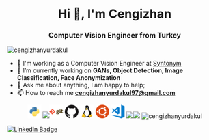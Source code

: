 <h1 align="center">Hi 👋, I'm Cengizhan</h1>
<h3 align="center">Computer Vision Engineer from Turkey</h3>
<p align="left"> <img src="https://komarev.com/ghpvc/?username=cengizhanyurdakul" alt="cengizhanyurdakul" /> </p>


- 💼 I'm working as a Computer Vision Engineer at [Syntonym](https://syntonym.com/)
- 🔭 I’m currently working on **GANs, Object Detection, Image Classification, Face Anonymization**
- 💬 Ask me about anything, I am happy to help;
- 📫 How to reach me **cengizhanyurdakul97@gmail.com**



</p><p align="center">
<img src="https://raw.githubusercontent.com/github/explore/80688e429a7d4ef2fca1e82350fe8e3517d3494d/topics/python/python.png" height="32" /> <img
src="https://raw.githubusercontent.com/pytorch/pytorch/master/docs/source/_static/img/pytorch-logo-dark.png" height="28" /><img src="https://github.com/github/explore/blob/master/topics/git/git.png?raw=true" height="32" /> <img src="https://github.com/github/explore/blob/master/topics/github/github.png?raw=true" height="32" /> <img src="https://github.com/github/explore/blob/master/topics/linux/linux.png?raw=true" height="32" /> <img src="https://github.com/github/explore/blob/master/topics/ubuntu/ubuntu.png?raw=true" height="32" /> <img src="https://github.com/github/explore/blob/master/topics/visual-studio-code/visual-studio-code.png?raw=true" height="32" /> <img 
src="https://makdos.blog/media/paylasimaj/Python-pip-logo.png" height="32" /><img
src="https://docs.conda.io/en/latest/_images/conda_logo.svg" height="32" />  <img src="https://github-readme-stats.vercel.app/api?username=cengizhanyurdakul&show_icons=true" alt="cengizhanyurdakul" /> 

[![Linkedin Badge](https://img.shields.io/badge/CengizhanYurdakul-follow%20on%20linkedin-blue?style=for-the-badge&logo=linkedin)](https://www.linkedin.com/in/cengizhan-yurdakul-a43a1518b/)
